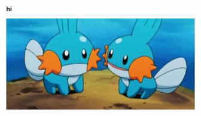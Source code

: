 ### hi
![mudkips](mudkip.jpeg)

<!--
**michligtenberg/michligtenberg** is a ✨ _special_ ✨ repository because its `README.md` (this file) appears on your GitHub profile.
